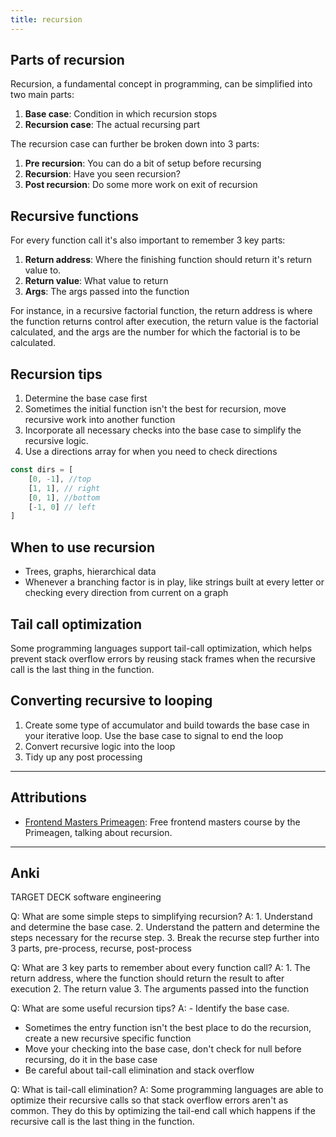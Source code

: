 ```yaml
---
title: recursion
---
```

## Parts of recursion

Recursion, a fundamental concept in programming, can be simplified into two main parts:
1. **Base case**: Condition in which recursion stops
2. **Recursion case**: The actual recursing part

The recursion case can further be broken down into 3 parts:
1. **Pre recursion**: You can do a bit of setup before recursing
2. **Recursion**: Have you seen recursion?
3. **Post recursion**: Do some more work on exit of recursion

## Recursive functions

For every function call it's also important to remember 3 key parts:
1. **Return address**: Where the finishing function should return it's return value to.
2. **Return value**: What value to return
3. **Args**: The args passed into the function

For instance, in a recursive factorial function, the return address is where the function returns control after execution, the return value is the factorial calculated, and the args are the number for which the factorial is to be calculated.

## Recursion tips
1. Determine the base case first
2. Sometimes the initial function isn't the best for recursion, move recursive work into another function
3. Incorporate all necessary checks into the base case to simplify the recursive logic.
4. Use a directions array for when you need to check directions
```typescript
const dirs = [
	[0, -1], //top
	[1, 1], // right
	[0, 1], //bottom
	[-1, 0] // left
]
```

## When to use recursion
- Trees, graphs, hierarchical data
- Whenever a branching factor is in play, like strings built at every letter or checking every direction from current on a graph

## Tail call optimization

Some programming languages support tail-call optimization, which helps prevent stack overflow errors by reusing stack frames when the recursive call is the last thing in the function.

## Converting recursive to looping
1. Create some type of accumulator and build towards the base case in your iterative loop. Use the base case to signal to end the loop
2. Convert recursive logic into the loop
3. Tidy up any post processing


----
## Attributions
- [Frontend Masters Primeagen](https://frontendmasters.com/courses/algorithms/recursion/): Free frontend masters course by the Primeagen, talking about recursion.

-----
## Anki

TARGET DECK
software engineering

Q: What are some simple steps to simplifying recursion?
A: 1. Understand and determine the base case.
2. Understand the pattern and determine the steps necessary for the recurse step.
3. Break the recurse step further into 3 parts, pre-process, recurse, post-process
<!--ID: 1702553651666-->


Q: What are 3 key parts to remember about every function call?
A: 1. The return address, where the function should return the result to after execution
2. The return value
3. The arguments passed into the function
<!--ID: 1702553651671-->


Q: What are some useful recursion tips?
A: - Identify the base case. 
- Sometimes the entry function isn't the best place to do the recursion, create a new recursive specific function
- Move your checking into the base case, don't check for null before recursing, do it in the base case
- Be careful about tail-call elimination and stack overflow
<!--ID: 1702553651675-->


Q: What is tail-call elimination?
A: Some programming languages are able to optimize their recursive calls so that stack overflow errors aren't as common. They do this by optimizing the tail-end call which happens if the recursive call is the last thing in the function.
<!--ID: 1702553651676-->
